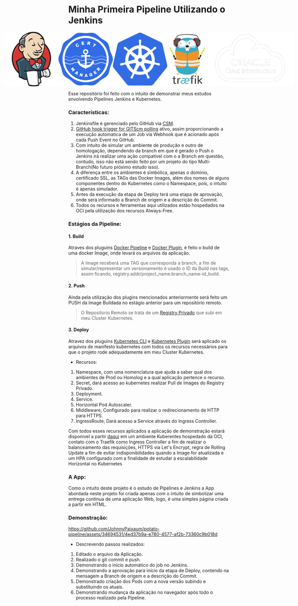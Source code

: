 # Minha Primeira Pipeline Utilizando o Jenkins

<div style="display: flex; justify-content: center;">
<img src="/assets/jenkins_logo_icon.png" alt="Jenkins" width="170px" height="170px">
<img src="/assets/cert-manager-logo-icon.png" alt="Cert Manager" width="170px" height="170px">
<img src="/assets/kubernetes_logo_icon.png" alt="Kubernetes" width="170px" height="170px">
<img src="/assets/traefik_logo_icon.png" alt="Traefik" width="170px" height="170px">
<img src="/assets/oci_logo_ico.png" alt="OCI" width="270px" height="170px">
</div>

Esse repositório foi feito com o intuito de demonstrar meus estudos envolvendo Pipelines Jenkins e Kubernetes.

### Características:

1. Jenkinsfile é gerenciado pelo GitHub via [CSM](https://plugins.jenkins.io/github/).
2. [GitHub hook trigger for GITScm polling](https://plugins.jenkins.io/github/) ativo, assim proporcionando a execução automatica de um Job via Webhook que é acionado após cada Push Event no GitHub.
3. Com intuito de simular um ambiente de produção e outro de homologação, dependendo da branch em que é gerado o Push o Jenkins irá realizar uma ação compatível com o a Branch em questão, contudo, isso não está sendo feito por um projeto do tipo Multi-Branch(No futuro próximo estudo isso).
4. A diferença entre os ambientes é simbólica, apenas o domínio, certificado SSL, as TAGs das Docker Images, além dos nomes de alguns componentes dentro do Kubernetes como o Namespace, pois, o intuito é apenas simulador.
5. Antes da execução da etapa de Deploy terá uma etapa de aprovação,  onde será informado a Branch de origem e a descrição do Commit. 
6. Todos os recursos e ferramentas aqui utilizados estão hospedados na OCI pela utilização dos recursos Always-Free.

### Estágios da Pipeline:

#### 1. Build

Atraves dos pluguins [Docker Pipeline](https://plugins.jenkins.io/docker-workflow/) e [Docker Plugin](https://plugins.jenkins.io/docker-plugin/), é feito o build de uma docker Image, onde levará os arquivos da aplicação.

> A Image receberá uma TAG que corresponda a branch, a fim de simular/representar um versionamento é usado o ID da Build nas tags, assim ficando, registry.addr/project_name:branch_name-id_build.

#### 2. Push

Ainda pela utilização dos plugins mencionados anteriormente será feito um PUSH da Image Buildada no estágio anterior para um repositório remoto.

> O Repositorio Remoto se trata de um [Registry Privado](https://hub.docker.com/_/registry) que subi em meu Cluster Kubernetes.

#### 3. Deploy

Atravez dos pluguins [Kubernetes CLI]([https://plugins.jenkins.io/kubernetes-cli/) e [Kubernetes Plugin](https://plugins.jenkins.io/kubernetes/) será aplicado os arquivos de manifesto kubernetes com todos os recursos necessários para que o projeto rode adequadamente em meu Cluster Kubernetes.

- Recursos:

1. Namespace, com uma nomenclatura que ajuda a saber qual dos ambientes de Prod ou Homolog e a qual aplicação pertence o recurso.
2. Secret, dará acesso ao kubernetes realizar Pull de Images do Registry Privado.
3. Deployment.
4. Service.
5. Horizontal Pod Autoscaler.
6. Middleware, Configurado para realizar o redirecionamento de HTTP para HTTPS.
7. IngressRoute, Dará acesso a Service através do Ingress Controller.

Com todos esses recursos aplicados a aplicação de demonstração estará disponivel a partir [daqui](https://madlabs.com.br/potato) em um ambiente Kuberentes hospedado da OCI, contato com o Traefik como Ingress Controller a fim de realizar o balanceamento das requisições, HTTPS via Let's Encrypt, regra de Rolling Update a fim de evitar indisponibilidades quando a Image for atualizada e um HPA configurado com a finalidade de estudar a escalabilidade Horizontal no Kubernetes


### A App:

Como o intuito deste projeto é o estudo de Pipelines e Jenkins a App abordada neste projeto foi criada apenas com o intuito de simbolizar uma entrega contínua de uma aplicação Web, logo, é uma simples página criada a partir em HTML.

### Demonstração:

https://github.com/JohnnyPaixaum/potato-pipeline/assets/34694531/4ed37b9a-e780-4577-af2b-73360c9b018d

- Descrevendo passos realizados:

1. Editado o arquivo da Aplicação.
2. Realizado o git commit e push.
3. Demonstrando o início automático do job no Jenkins.
4. Demonstrando a aprovação para início da etapa de Deploy, contendo na mensagem a Branch de origem e a descrição do Commit.
5. Demonstrado criação dos Pods com a nova versão subindo e substituindo os atuais.
6. Demonstrando mudança da aplicação no navegador após todo o processo realizado pela Pipeline.
